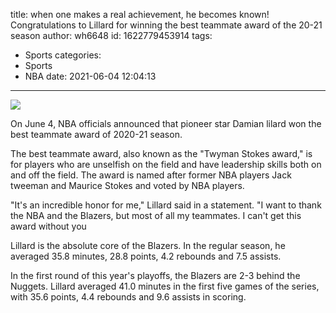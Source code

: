 title: when one makes a real achievement, he becomes known! Congratulations to Lillard for winning the best teammate award of the 20-21 season
author: wh6648
id: 1622779453914
tags: 
- Sports
categories: 
- Sports
- NBA
date: 2021-06-04 12:04:13
---
![](https://p7.itc.cn/q_70/images01/20210604/74fd36f5b9e04fd5a574717aec76bc5a.jpeg)


On June 4, NBA officials announced that pioneer star Damian lilard won the best teammate award of 2020-21 season.

The best teammate award, also known as the "Twyman Stokes award," is for players who are unselfish on the field and have leadership skills both on and off the field. The award is named after former NBA players Jack tweeman and Maurice Stokes and voted by NBA players.

"It's an incredible honor for me," Lillard said in a statement. "I want to thank the NBA and the Blazers, but most of all my teammates. I can't get this award without you

Lillard is the absolute core of the Blazers. In the regular season, he averaged 35.8 minutes, 28.8 points, 4.2 rebounds and 7.5 assists.

In the first round of this year's playoffs, the Blazers are 2-3 behind the Nuggets. Lillard averaged 41.0 minutes in the first five games of the series, with 35.6 points, 4.4 rebounds and 9.6 assists in scoring.

